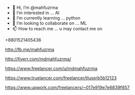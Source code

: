 - 👋 Hi, I’m @mahfuzrma
- 👀 I’m interested in ... AI
- 🌱 I’m currently learning ... python
- 💞️ I’m looking to collaborate on ... ML
- 📫 How to reach me ... 
u may contact me on 

+8801521405436 

http://fb.me/mahfuzrma

http://fiverr.com/mdmahfuzrma/

https://www.freelancer.com/u/mdmahfuzrma 

https://www.truelancer.com/freelancer/tluserb5b12123

https://www.upwork.com/freelancers/~017e919e7e6839f857

<!---
mahfuzrma/mahfuzrma is a ✨ special ✨ repository because its `README.md` (this file) appears on your GitHub profile.
You can click the Preview link to take a look at your changes.
--->
